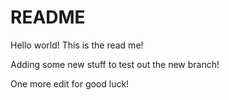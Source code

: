 # README #

Hello world! This is the read me!

Adding some new stuff to test out the new branch!

One more edit for good luck!
